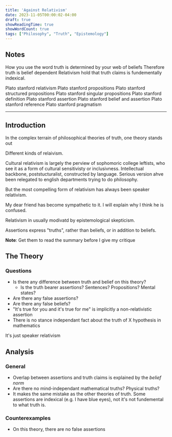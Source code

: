 ```yaml
---
title: 'Against Relativism'
date: 2023-11-05T00:00:02-04:00
draft: true
showReadingTime: true
showWordCount: true
tags: ["Philosophy", "Truth", "Epistemology"]
---
```


## Notes

How you use the word truth is determined by your web of beliefs
Therefore truth is belief dependent
Relativism hold that truth claims is fundementally indexical.

Plato stanford relativism
Plato stanford propositions
Plato stanford structured propositions
Plato stanford singular propositions
Plato stanford definition
Plato stanford assertion
Plato stanford belief and assertion
Plato stanford reference
Plato stanford pragmatism

---

## Introduction

In the complex terrain of philosophical theories of truth, one theory stands out 

Different kinds of relaivism.

Cultural relativism is largely the perview of sophomoric college leftists, who see it as a form of cultural sensitivisty or inclusivness. Intellectual backbone, poststucturalist, constructed by language. Serious version ahve been relegated to english departments trying to do philosophy.

But the most compelling form of relativism has always been speaker relativism. 

My dear friend has become sympathetic to it. I will explain why I think he is confused.

Relativism in usually modivatd by epistemological skepticism.

Assertions express "truths", rather than beliefs, or in addition to beliefs.

**Note**: Get them to read the summary before I give my critique

## The Theory

### Questions

- Is there any difference between truth and belief on this theory?
  - Is the truth bearer assertions? Sentences? Propositions? Mental states?
- Are there any false assertions?
- Are there any false beliefs?
- "It's true for you and it's true for me" is implicitly a non-relativistic assertion
- There is no stance independant fact about the truth of X hypothesis in mathematics

It's just speaker relativism

## Analysis

### General

- Overlap between assertions and truth claims is explained by the *belief norm*
- Are there no mind-independant mathematical truths? Physical truths?
- It makes the same mistake as the other theories of truth. Some assertions are indexical (e.g. I have blue eyes), not it's not fundemental to what truth is.

### Counterexamples

- On this theory, there are no false assertions
